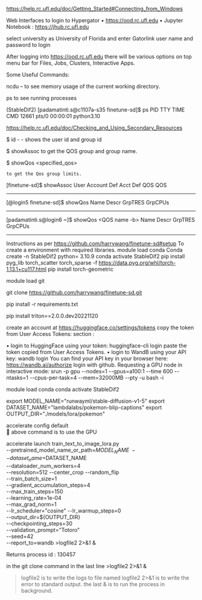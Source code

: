 https://help.rc.ufl.edu/doc/Getting_Started#Connecting_from_Windows

Web Interfaces to login to Hypergator
•	https://ood.rc.ufl.edu
•	Jupyter Notebook : https://jhub.rc.ufl.edu 

select university as University of Florida and enter Gatorlink user name and password to login


After logging into https://ood.rc.ufl.edu    there will be various options on top menu bar for Files, Jobs, Clusters, Interactive Apps.


Some Useful Commands:

ncdu – to see memory usage of the current working directory.

ps to see running processes



(StableDif2) [padamatinti.s@c1107a-s35 finetune-sd]$ ps
   PID TTY          TIME CMD
 12661 pts/0    00:00:01 python3.10


https://help.rc.ufl.edu/doc/Checking_and_Using_Secondary_Resources

$ id   - - shows the user id and group id

$ showAssoc <username>
to get the QOS group and group name.

$ showQos <specified_qos>

	to get the Qos group limits.

[finetune-sd]$ showAssoc <username>
User               Account        Def Acct       Def QOS        QOS
------------------ -------------- -------------- -------------- ----------------------------------------


[@login5 finetune-sd]$ showQos <QOS name>
Name                 Descr                          GrpTRES                                        GrpCPUs
-------------------- ------------------------------ --------------------------------------------- --------



[padamatinti.s@login6 ~]$ showQos <QOS name -b>
Name                 Descr                          GrpTRES                                        GrpCPUs
-------------------- ------------------------------ --------------------------------------------- --------


Instructions as per https://github.com/harrywang/finetune-sd#setup
To create a environment with required libraries.
module load conda
Conda create -n StableDif2 python= 3.10.9
conda activate StableDif2
pip install pyg_lib torch_scatter torch_sparse -f https://data.pyg.org/whl/torch-1.13.1+cu117.html
pip install torch-geometric

module load git

git clone https://github.com/harrywang/finetune-sd.git

pip install -r requirements.txt

pip install triton==2.0.0.dev20221120

create an account at https://huggingface.co/settings/tokens
copy the token from User Access Tokens: section :

•  login to HuggingFace using your token: huggingface-cli login 
paste the token copied from User Access Tokens.
•  login to WandB using your API key: wandb login
You can find your API key in your browser here: https://wandb.ai/authorize
login with github.
Requesting a GPU node in interactive mode:
srun -p gpu --nodes=1 --gpus=a100:1 --time 600 --ntasks=1 --cpus-per-task=4 --mem=32000MB --pty -u bash -i

module load conda
conda activate StableDif2

export MODEL_NAME="runwayml/stable-diffusion-v1-5"
export DATASET_NAME="lambdalabs/pokemon-blip-captions"
export OUTPUT_DIR="./models/lora/pokemon"

accelerate config default	
	above command is to use the GPU


accelerate launch train_text_to_image_lora.py \
  --pretrained_model_name_or_path=$MODEL_NAME \
  --dataset_name=$DATASET_NAME \
  --dataloader_num_workers=4 \
  --resolution=512 --center_crop --random_flip \
  --train_batch_size=1 \
  --gradient_accumulation_steps=4 \
  --max_train_steps=150 \
  --learning_rate=1e-04 \
  --max_grad_norm=1 \
  --lr_scheduler="cosine" --lr_warmup_steps=0 \
  --output_dir=${OUTPUT_DIR} \
  --checkpointing_steps=30 \
  --validation_prompt="Totoro" \
  --seed=42 \
  --report_to=wandb >logfile2 2>&1 &

Returns process id : 130457

in the git clone command in the last line  >logfile2 2>&1 &

>logfile2 is to write the logs to file named logfile2
2>&1 is to write the error  to standard output.
the last & is to run the process in background.


